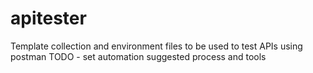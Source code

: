 # apitester
Template collection and environment files to be used to test APIs using postman
TODO - set automation suggested process and tools
